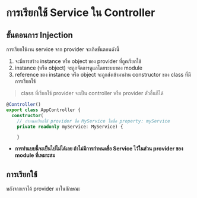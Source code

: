 
# การเรียกใช้ Service ใน Controller

## ขั้นตอนการ Injection

การเรียกใช้งาน service จาก provider จะเกิดขั้นตอนดังนี้

1. จะมีการสร้าง instance หรือ object ของ provider ที่ถูกเรียกใช้ 
2. instance (หรือ object) จะถูกจัดการดูแลโดยระบบของ module
3. reference ของ instance หรือ object จะถูกส่งเข้ามาผ่าน constructor ของ class ที่มีการเรียกใช้

> class ที่เรียกใช้ provider จะเป็น controller หรือ provider ตัวอื่นก็ได้


```ts
@Controller()
export class AppController {
  constructor(
    // กำหนดเรียกใช้ provider ชื่อ MyService ในชื่อ property: myService
    private readonly myService: MyService) {

    }

```

- **การทำแบบนี้จะเป็นไปไม่ได้เลย ถ้าไม่มีการกำหนดชื่อ Service ไว้ในส่วน provider ของ module ที่เหมาะสม**

## การเรียกใช้ 

หลังจากเราได้ provider มาในลักษณะ 
